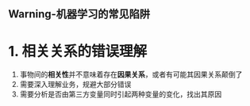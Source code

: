 Warning-机器学习的常见陷阱
---

# 1. 相关关系的错误理解 
1. 事物间的**相关性**并不意味着存在**因果关系**，或者有可能其因果关系颠倒了
2. 需要深入理解业务，规避大部分错误
3. 需要分析是否由第三方变量同时引起两种变量的变化，找出其原因
